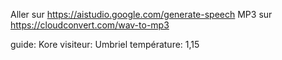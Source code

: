 Aller sur https://aistudio.google.com/generate-speech
MP3 sur https://cloudconvert.com/wav-to-mp3

guide: Kore
visiteur: Umbriel
température: 1,15